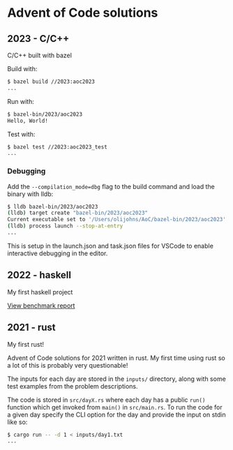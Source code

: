 # Advent of Code solutions

## 2023 - C/C++

C/C++ built with bazel

Build with:

```bash
$ bazel build //2023:aoc2023
...
```

Run with:

```bash
$ bazel-bin/2023/aoc2023
Hello, World!
```

Test with:

```bash
$ bazel test //2023:aoc2023_test
...
```

### Debugging

Add the `--compilation_mode=dbg` flag to the build command and load the binary with lldb:

```bash
$ lldb bazel-bin/2023/aoc2023
(lldb) target create "bazel-bin/2023/aoc2023"
Current executable set to '/Users/olijohns/AoC/bazel-bin/2023/aoc2023' (arm64).
(lldb) process launch --stop-at-entry
...
```

This is setup in the launch.json and task.json files for VSCode to enable interactive debugging in the editor.

## 2022 - haskell

My first haskell project

[View benchmark report](https://htmlpreview.github.io/?https://github.com/ollij93/AoC/blob/main/2022/bench.html)

## 2021 - rust

My first rust!

Advent of Code solutions for 2021 written in rust.
My first time using rust so a lot of this is probably very questionable!

The inputs for each day are stored in the `inputs/` directory, along with some
test examples from the problem descriptions.

The code is stored in `src/dayX.rs` where each day has a public `run()`
function which get invoked from `main()` in `src/main.rs`. To run the code
for a given day specify the CLI option for the day and provide the input on
stdin like so:

```bash
$ cargo run -- -d 1 < inputs/day1.txt
...
```
